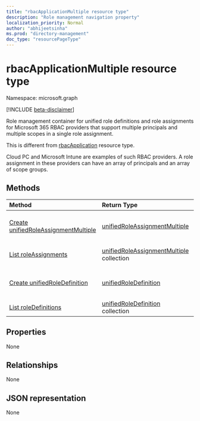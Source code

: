 ```yaml
---
title: "rbacApplicationMultiple resource type"
description: "Role management navigation property"
localization_priority: Normal
author: "abhijeetsinha"
ms.prod: "directory-management"
doc_type: "resourcePageType"
---
```


# rbacApplicationMultiple resource type

Namespace: microsoft.graph

[!INCLUDE [beta-disclaimer](../../includes/beta-disclaimer.md)]

Role management container for unified role definitions and role assignments for Microsoft 365 RBAC providers that support multiple principals and multiple scopes in a single role assignment. 

This is different from [rbacApplication](rbacapplication.md) resource type. 

Cloud PC and Microsoft Intune are examples of such RBAC providers. A role assignment in these providers can have an array of principals and an array of scope groups.

## Methods

| Method       | Return Type | Description |
|:-------------|:------------|:------------|
| [Create unifiedRoleAssignmentMultiple](../api/rbacapplicationmultiple-post-roleassignments.md) | [unifiedRoleAssignmentMultiple](unifiedroleassignmentmultiple.md) | Create a new unifiedRoleAssignmentMultiple by posting to the roleAssignments collection. |
| [List roleAssignments](../api/rbacapplicationmultiple-list-roleassignments.md) | [unifiedRoleAssignmentMultiple](unifiedroleassignmentmultiple.md) collection | Get unifiedRoleAssignmentMultiple object collection. |
| [Create unifiedRoleDefinition](../api/rbacapplication-post-roledefinitions.md) | [unifiedRoleDefinition](unifiedroledefinition.md) | Create a new unifiedRoleDefinition by posting to the roleDefinitions collection. |
| [List roleDefinitions](../api/rbacapplication-list-roledefinitions.md) | [unifiedRoleDefinition](unifiedroledefinition.md) collection | Get a unifiedRoleDefinition object collection. |

## Properties

None

## Relationships

None

## JSON representation

None

<!-- uuid: 16cd6b66-4b1a-43a1-adaf-3a886856ed98
2019-02-04 14:57:30 UTC -->
<!-- {
  "type": "#page.annotation",
  "description": "rbacApplicationMultiple resource",
  "keywords": "",
  "section": "documentation",
  "tocPath": ""
}-->


